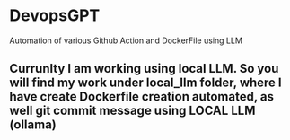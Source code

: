 # DevopsGPT
Automation of various Github Action and DockerFile using LLM 



## Currunlty I am working using local LLM. So you will find my work under local_llm folder, where I have create Dockerfile creation automated, as well git commit message using LOCAL LLM (ollama)
